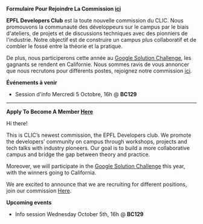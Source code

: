 **Formulaire Pour Rejoindre La Commission [ici](https://forms.gle/a7rcCrJnBUX8vemZ6)**

**EPFL Developers Club** est la toute nouvelle commission du CLIC. Nous promouvons la communauté des développeurs sur le campus par le biais d'ateliers, de projets et de discussions techniques avec des pionniers de l'industrie. Notre objectif est de construire un campus plus collaboratif et de combler le fossé entre la théorie et la pratique.  

De plus, nous participerons cette année au [Google Solution Challenge](https://developers.google.com/community/gdsc-solution-challenge), les gagnants se rendent en Californie.  Nous sommes ravis de vous annoncer que nous recrutons pour différents postes, rejoignez notre commission [ici](https://forms.gle/a7rcCrJnBUX8vemZ6). 

**Événements à venir**

- Session d'info Mercredi 5 Octobre, 16h @ **BC129**
---


**Apply To Become A Member [Here](https://forms.gle/a7rcCrJnBUX8vemZ6)**

Hi there! 

This is CLIC’s newest commission, the EPFL Developers club. We promote the developers’ community on campus through workshops, projects and tech talks with industry pioneers. Our goal is to build a more collaborative campus and bridge the gap between theory and practice.

Moreover, we will participate in the [Google Solution Challenge](https://developers.google.com/community/gdsc-solution-challenge) this year, with the winners going to California. 

We are excited to announce that we are recruiting for different positions, join our commission [Here](https://forms.gle/a7rcCrJnBUX8vemZ6). 

**Upcoming events**

- Info session Wednesday October 5th, 16h @ **BC129**
